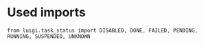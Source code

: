 # Used imports

```text
from luigi.task_status import DISABLED, DONE, FAILED, PENDING, RUNNING, SUSPENDED, UNKNOWN
```
